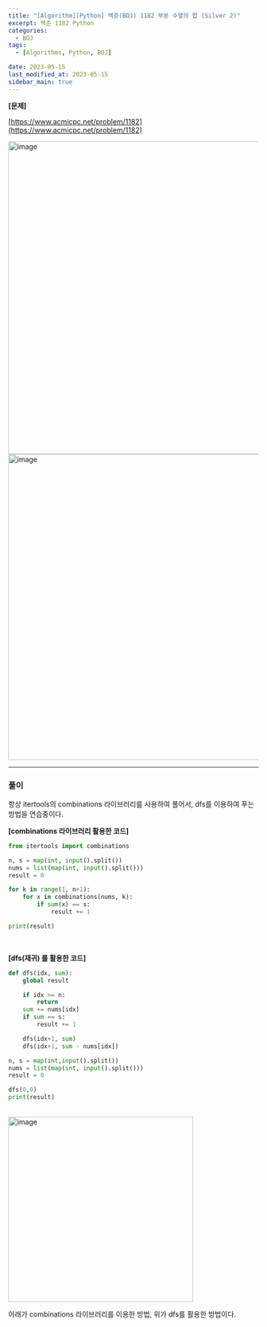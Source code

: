 ```yaml
---
title: "[Algorithm][Python] 백준(BOJ) 1182 부분 수열의 합 (Silver 2)"
excerpt: 백준 1182 Python
categories:
  - BOJ
tags:
  - [Algorithms, Python, BOJ]

date: 2023-05-15
last_modified_at: 2023-05-15
sidebar_main: true
---
```


**[문제]**

[https://www.acmicpc.net/problem/1182](https://www.acmicpc.net/problem/1182)

<img width="628" alt="image" src="https://github.com/SWMDAY6/fullbang-server/assets/31675698/b369c74e-f442-4394-b1cb-77797179e5b9">
<img width="614" alt="image" src="https://github.com/SWMDAY6/fullbang-server/assets/31675698/97b102ee-87b8-4937-96cb-f9a8e8b9e8b6">

<hr>

### 풀이

항상 itertools의 combinations 라이브러리를 사용하여 풀어서, dfs를 이용하여 푸는 방법을 연습중이다.

**[combinations 라이브러리 활용한 코드]**

```python
from itertools import combinations

n, s = map(int, input().split())
nums = list(map(int, input().split()))
result = 0

for k in range(1, n+1):
    for x in combinations(nums, k):
        if sum(x) == s:
            result += 1

print(result)
```

<br/>

**[dfs(재귀) 를 활용한 코드]**

```python
def dfs(idx, sum):
    global result

    if idx >= n:
        return
    sum += nums[idx]
    if sum == s:
        result += 1

    dfs(idx+1, sum)
    dfs(idx+1, sum - nums[idx])

n, s = map(int,input().split())
nums = list(map(int, input().split()))
result = 0

dfs(0,0)
print(result)
```

<br/>

<img width="372" alt="image" src="https://github.com/SWMDAY6/fullbang-server/assets/31675698/908e27a6-b4f9-4e6c-a621-cb487f26c103">

아래가 combinations 라이브러리를 이용한 방법, 위가 dfs를 활용한 방법이다.
